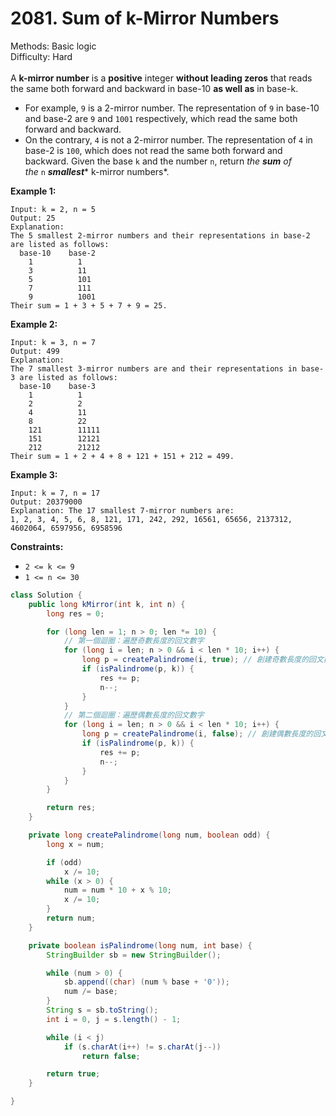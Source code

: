 # 2081. Sum of k-Mirror Numbers  

  Methods: Basic logic </br> Difficulty: Hard </br> </br>A **k-mirror number** is a **positive** integer **without leading zeros** that reads the same both forward and backward in base-10 **as well as** in base-k.

- For example, `9` is a 2-mirror number. The representation of `9` in base-10 and base-2 are `9` and `1001` respectively, which read the same both forward and backward.
- On the contrary, `4` is not a 2-mirror number. The representation of `4` in base-2 is `100`, which does not read the same both forward and backward.
Given the base `k` and the number `n`, return *the ****sum**** of the* `n` ***smallest**** k-mirror numbers*.

**Example 1:**

```plain text
Input: k = 2, n = 5
Output: 25
Explanation:
The 5 smallest 2-mirror numbers and their representations in base-2 are listed as follows:
  base-10    base-2 
    1          1
    3          11
    5          101
    7          111
    9          1001
Their sum = 1 + 3 + 5 + 7 + 9 = 25.
```

**Example 2:**

```plain text
Input: k = 3, n = 7
Output: 499
Explanation:
The 7 smallest 3-mirror numbers are and their representations in base-3 are listed as follows:
  base-10    base-3
    1          1
    2          2
    4          11
    8          22
    121        11111
    151        12121
    212        21212
Their sum = 1 + 2 + 4 + 8 + 121 + 151 + 212 = 499.
```

**Example 3:**

```plain text
Input: k = 7, n = 17
Output: 20379000
Explanation: The 17 smallest 7-mirror numbers are:
1, 2, 3, 4, 5, 6, 8, 121, 171, 242, 292, 16561, 65656, 2137312, 4602064, 6597956, 6958596
```

**Constraints:**

- `2 <= k <= 9`
- `1 <= n <= 30`
```java
class Solution {
    public long kMirror(int k, int n) {
        long res = 0;

        for (long len = 1; n > 0; len *= 10) {
            // 第一個迴圈：遍歷奇數長度的回文數字
            for (long i = len; n > 0 && i < len * 10; i++) {
                long p = createPalindrome(i, true); // 創建奇數長度的回文數字
                if (isPalindrome(p, k)) { 
                    res += p;
                    n--;
                }
            }
            // 第二個迴圈：遍歷偶數長度的回文數字
            for (long i = len; n > 0 && i < len * 10; i++) {
                long p = createPalindrome(i, false); // 創建偶數長度的回文數字
                if (isPalindrome(p, k)) { 
                    res += p;
                    n--;
                }
            }
        }

        return res;
    }

    private long createPalindrome(long num, boolean odd) {
        long x = num;

        if (odd)
            x /= 10;
        while (x > 0) {
            num = num * 10 + x % 10;
            x /= 10;
        }
        return num;
    }

    private boolean isPalindrome(long num, int base) {
        StringBuilder sb = new StringBuilder();

        while (num > 0) {
            sb.append((char) (num % base + '0'));
            num /= base;
        }
        String s = sb.toString();
        int i = 0, j = s.length() - 1;

        while (i < j)
            if (s.charAt(i++) != s.charAt(j--))
                return false;

        return true;
    }

}
```

